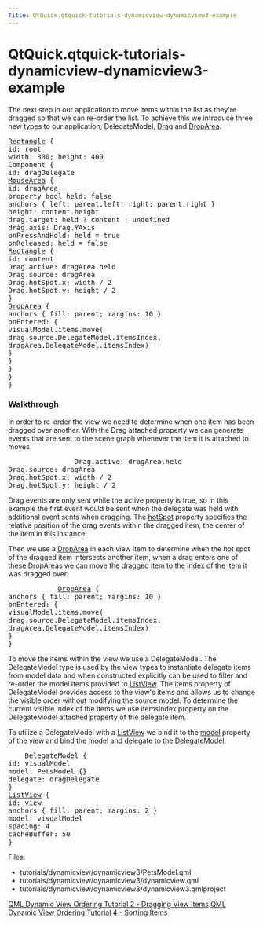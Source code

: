 ```yaml
---
Title: QtQuick.qtquick-tutorials-dynamicview-dynamicview3-example
---
```


# QtQuick.qtquick-tutorials-dynamicview-dynamicview3-example

<span class="subtitle"></span>
<!-- $$$tutorials/dynamicview/dynamicview3-description -->
<p>The next step in our application to move items within the list as they're dragged so that we can re-order the list. To achieve this we introduce three new types to our application; DelegateModel, <a href="QtQuick.Drag.md">Drag</a> and <a href="QtQuick.DropArea.md">DropArea</a>.</p>
<pre class="qml"><span class="type"><a href="QtQuick.Rectangle.md">Rectangle</a></span> {
<span class="name">id</span>: <span class="name">root</span>
<span class="name">width</span>: <span class="number">300</span>; <span class="name">height</span>: <span class="number">400</span>
<span class="type">Component</span> {
<span class="name">id</span>: <span class="name">dragDelegate</span>
<span class="type"><a href="QtQuick.MouseArea.md">MouseArea</a></span> {
<span class="name">id</span>: <span class="name">dragArea</span>
property <span class="type">bool</span> <span class="name">held</span>: <span class="number">false</span>
<span class="type">anchors</span> { <span class="name">left</span>: <span class="name">parent</span>.<span class="name">left</span>; <span class="name">right</span>: <span class="name">parent</span>.<span class="name">right</span> }
<span class="name">height</span>: <span class="name">content</span>.<span class="name">height</span>
<span class="name">drag</span>.target: <span class="name">held</span> ? <span class="name">content</span> : <span class="name">undefined</span>
<span class="name">drag</span>.axis: <span class="name">Drag</span>.<span class="name">YAxis</span>
<span class="name">onPressAndHold</span>: <span class="name">held</span> <span class="operator">=</span> <span class="number">true</span>
<span class="name">onReleased</span>: <span class="name">held</span> <span class="operator">=</span> <span class="number">false</span>
<span class="type"><a href="QtQuick.Rectangle.md">Rectangle</a></span> {
<span class="name">id</span>: <span class="name">content</span>
<span class="name">Drag</span>.active: <span class="name">dragArea</span>.<span class="name">held</span>
<span class="name">Drag</span>.source: <span class="name">dragArea</span>
<span class="name">Drag</span>.hotSpot.x: <span class="name">width</span> <span class="operator">/</span> <span class="number">2</span>
<span class="name">Drag</span>.hotSpot.y: <span class="name">height</span> <span class="operator">/</span> <span class="number">2</span>
}
<span class="type"><a href="QtQuick.DropArea.md">DropArea</a></span> {
<span class="type">anchors</span> { <span class="name">fill</span>: <span class="name">parent</span>; <span class="name">margins</span>: <span class="number">10</span> }
<span class="name">onEntered</span>: {
<span class="name">visualModel</span>.<span class="name">items</span>.<span class="name">move</span>(
<span class="name">drag</span>.<span class="name">source</span>.<span class="name">DelegateModel</span>.<span class="name">itemsIndex</span>,
<span class="name">dragArea</span>.<span class="name">DelegateModel</span>.<span class="name">itemsIndex</span>)
}
}
}
}
}</pre>
<h3 >Walkthrough</h3>
<p>In order to re-order the view we need to determine when one item has been dragged over another. With the Drag attached property we can generate events that are sent to the scene graph whenever the item it is attached to moves.</p>
<pre class="qml">                <span class="name">Drag</span>.active: <span class="name">dragArea</span>.<span class="name">held</span>
<span class="name">Drag</span>.source: <span class="name">dragArea</span>
<span class="name">Drag</span>.hotSpot.x: <span class="name">width</span> <span class="operator">/</span> <span class="number">2</span>
<span class="name">Drag</span>.hotSpot.y: <span class="name">height</span> <span class="operator">/</span> <span class="number">2</span></pre>
<p>Drag events are only sent while the active property is true, so in this example the first event would be sent when the delegate was held with additional event sents when dragging. The <a href="QtQuick.Drag.md#hotSpot-attached-prop">hotSpot</a> property specifies the relative position of the drag events within the dragged item, the center of the item in this instance.</p>
<p>Then we use a <a href="QtQuick.DropArea.md">DropArea</a> in each view item to determine when the hot spot of the dragged item intersects another item, when a drag enters one of these DropAreas we can move the dragged item to the index of the item it was dragged over.</p>
<pre class="qml">            <span class="type"><a href="QtQuick.DropArea.md">DropArea</a></span> {
<span class="type">anchors</span> { <span class="name">fill</span>: <span class="name">parent</span>; <span class="name">margins</span>: <span class="number">10</span> }
<span class="name">onEntered</span>: {
<span class="name">visualModel</span>.<span class="name">items</span>.<span class="name">move</span>(
<span class="name">drag</span>.<span class="name">source</span>.<span class="name">DelegateModel</span>.<span class="name">itemsIndex</span>,
<span class="name">dragArea</span>.<span class="name">DelegateModel</span>.<span class="name">itemsIndex</span>)
}
}</pre>
<p>To move the items within the view we use a DelegateModel. The DelegateModel type is used by the view types to instantiate delegate items from model data and when constructed explicitly can be used to filter and re-order the model items provided to <a href="QtQuick.ListView.md">ListView</a>. The items property of DelegateModel provides access to the view's items and allows us to change the visible order without modifying the source model. To determine the current visible index of the items we use itemsIndex property on the DelegateModel attached property of the delegate item.</p>
<p>To utilize a DelegateModel with a <a href="QtQuick.ListView.md">ListView</a> we bind it to the <a href="QtQuick.ListView.md#model-prop">model</a> property of the view and bind the model and delegate to the DelegateModel.</p>
<pre class="qml">    <span class="type">DelegateModel</span> {
<span class="name">id</span>: <span class="name">visualModel</span>
<span class="name">model</span>: <span class="name">PetsModel</span> {}
<span class="name">delegate</span>: <span class="name">dragDelegate</span>
}
<span class="type"><a href="QtQuick.ListView.md">ListView</a></span> {
<span class="name">id</span>: <span class="name">view</span>
<span class="type">anchors</span> { <span class="name">fill</span>: <span class="name">parent</span>; <span class="name">margins</span>: <span class="number">2</span> }
<span class="name">model</span>: <span class="name">visualModel</span>
<span class="name">spacing</span>: <span class="number">4</span>
<span class="name">cacheBuffer</span>: <span class="number">50</span>
}</pre>
<p>Files:</p>
<ul>
<li>tutorials/dynamicview/dynamicview3/PetsModel.qml</li>
<li>tutorials/dynamicview/dynamicview3/dynamicview.qml</li>
<li>tutorials/dynamicview/dynamicview3/dynamicview3.qmlproject</li>
</ul>
<!-- @@@tutorials/dynamicview/dynamicview3 -->
<p class="naviNextPrevious footerNavi">
<a class="prevPage" href="https://developer.ubuntu.comapps/qml/sdk-15.04.3/QtQuick.tutorials-dynamicview-dynamicview2/">QML Dynamic View Ordering Tutorial 2 - Dragging View Items</a>
<a class="nextPage" href="https://developer.ubuntu.comapps/qml/sdk-15.04.3/QtQuick.tutorials-dynamicview-dynamicview4/">QML Dynamic View Ordering Tutorial 4 - Sorting Items</a>
</p>
